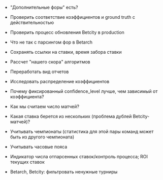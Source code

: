 * "Дополнительные форы" есть?
* Проверить соответствие коэффициентов и ground truth с действительностью
* Проверить процесс обновления Betcity в production
* Что не так с парсингом фор в Betarch
* Сохранять ссылки на ставки, время забора ставки

* Рассчет "нашего скора" алгоритмов
* Переработать вид отчетов
* Исследовать распределение коэффициентов
* Почему фиксированный confidence_level лучше, чем зависимый от коэффициента?
* Как мы считаем число матчей?
* Какая ставка берется из нескольких (проблема дублей Betcity-матчей)?
* Учитывать чемпионаты (статистика для этой пары команд может быть из другого чемпионата)
* Учитывать часовые пояса
* Индикатор числа отпарсенных ставок/контроль процесса; ROI текущих ставок
* Betarch, Betcity: фильтровать ненужные турниры
